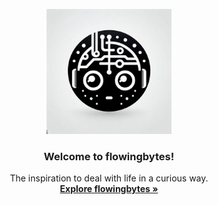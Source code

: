 <p align="center">
  <a href="https://flowingbytes.github.io/">
    <img src="/assets/images/IMG_2030.jpeg" alt="curieosy logo" width="200" height="200">
  </a>
</p>

<h3 align="center">Welcome to flowingbytes!</h3>

<p align="center">
  The inspiration to deal with life in a curious way.
  <br>
  <a href="https://flowingbytes.github.io/"><strong>Explore flowingbytes »</strong></a>
  <br>
</p>
